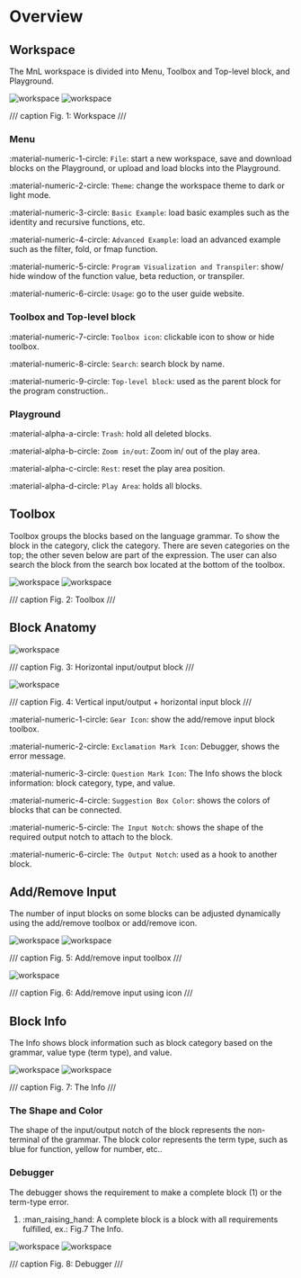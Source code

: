 # Overview

## Workspace

The MnL workspace is divided into Menu, Toolbox and Top-level block, and Playground.

![workspace](assets/images/workspace_light.png#only-light)
![workspace](assets/images/workspace_dark.png#only-dark)

/// caption
Fig. 1: Workspace
///

### Menu

:material-numeric-1-circle: `File`: start a new workspace, save and download blocks on the Playground, or upload and load blocks into the Playground.

:material-numeric-2-circle: `Theme`: change the workspace theme to dark or light mode.

:material-numeric-3-circle: `Basic Example`: load basic examples such as the identity and recursive functions, etc.

:material-numeric-4-circle: `Advanced Example`: load an advanced example such as the filter, fold, or fmap function.

:material-numeric-5-circle: `Program Visualization and Transpiler`: show/ hide window of the function value, beta reduction, or transpiler.

:material-numeric-6-circle: `Usage`: go to the user guide website.

   

### Toolbox and Top-level block

:material-numeric-7-circle: `Toolbox icon`: clickable icon to show or hide toolbox.

:material-numeric-8-circle: `Search`: search block by name.

:material-numeric-9-circle: `Top-level block`: used as the parent block for the program construction.. 


### Playground

:material-alpha-a-circle: `Trash`: hold all deleted blocks.

:material-alpha-b-circle: `Zoom in/out`: Zoom in/ out of the play area.

:material-alpha-c-circle: `Rest`: reset the play area position.

:material-alpha-d-circle: `Play Area`: holds all blocks.


## Toolbox

Toolbox groups the blocks based on the language grammar. To show the block in the category, click the category. There are seven categories on the top; the other seven below are part of the expression. The user can also search the block from the search box located at the bottom of the toolbox.

![workspace](assets/images/toolbox_light.png#only-light)
![workspace](assets/images/toolbox_dark.png#only-dark)

/// caption
Fig. 2: Toolbox
///

## Block Anatomy
![workspace](assets/images/block_anatomy_complete.png)

/// caption
Fig. 3: Horizontal input/output block
///

![workspace](assets/images/block_anatomy_1.png)

/// caption
Fig. 4: Vertical input/output + horizontal input block
///

:material-numeric-1-circle: `Gear Icon`: show the add/remove input block toolbox.

:material-numeric-2-circle: `Exclamation Mark Icon`: Debugger, shows the error message.

:material-numeric-3-circle: `Question Mark Icon`: The Info shows the block information: block category, type, and value.

:material-numeric-4-circle: `Suggestion Box Color`: shows the colors of blocks that can be connected.

:material-numeric-5-circle: `The Input Notch`: shows the shape of the required output notch to attach to the block.

:material-numeric-6-circle: `The Output Notch`: used as a hook to another block.


## Add/Remove Input 

The number of input blocks on some blocks can be adjusted dynamically using the add/remove toolbox or add/remove icon.

![workspace](assets/images/add_input_dark.png#only-dark)
![workspace](assets/images/add_input_light.png#only-light)

/// caption
Fig. 5: Add/remove input toolbox
///

![workspace](assets/images/plus_minus_button.png)

/// caption
Fig. 6: Add/remove input using icon
///

## Block Info

The Info shows block information such as block category based on the grammar, value type (term type), and value.

![workspace](assets/images/type_n_value_info_dark.png#only-dark)
![workspace](assets/images/type_n_value_info_light.png#only-light)

/// caption
Fig. 7: The Info
///

### The Shape and Color

The shape of the input/output notch of the block represents the non-terminal of the grammar. The block color represents the term type, such as blue for function, yellow for number, etc..

### Debugger

<div class="annotate" markdown>

The debugger shows the requirement to make a complete block (1) or the term-type error.

</div>

1. :man_raising_hand: A complete block is a block with all requirements fulfilled, ex.: Fig.7 The Info.

![workspace](assets/images/debuger_dark.png#only-dark)
![workspace](assets/images/debuger_light.png#only-light)

/// caption
Fig. 8: Debugger
///